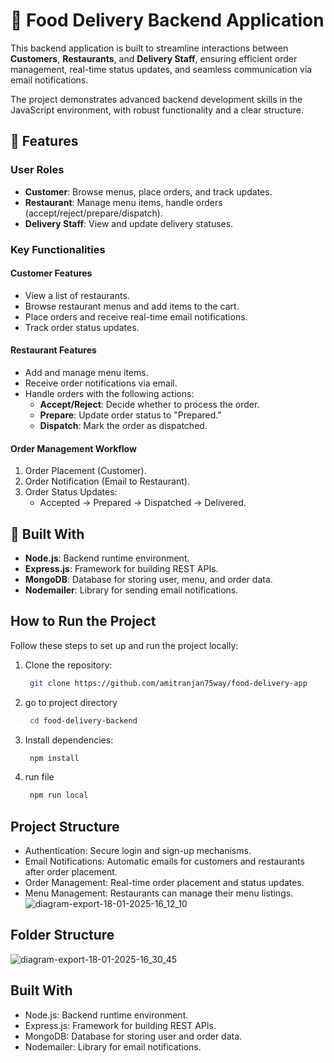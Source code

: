 # 🍴 Food Delivery Backend Application

This backend application is built to streamline interactions between **Customers**, **Restaurants**, and **Delivery Staff**, ensuring efficient order management, real-time status updates, and seamless communication via email notifications. 

The project demonstrates advanced backend development skills in the JavaScript environment, with robust functionality and a clear structure.

## 🌟 Features
### User Roles
- **Customer**: Browse menus, place orders, and track updates.
- **Restaurant**: Manage menu items, handle orders (accept/reject/prepare/dispatch).
- **Delivery Staff**: View and update delivery statuses.

### Key Functionalities
#### **Customer Features**
- View a list of restaurants.
- Browse restaurant menus and add items to the cart.
- Place orders and receive real-time email notifications.
- Track order status updates.

#### **Restaurant Features**
- Add and manage menu items.
- Receive order notifications via email.
- Handle orders with the following actions:
  - **Accept/Reject**: Decide whether to process the order.
  - **Prepare**: Update order status to "Prepared."
  - **Dispatch**: Mark the order as dispatched.

#### **Order Management Workflow**
1. Order Placement (Customer).
2. Order Notification (Email to Restaurant).
3. Order Status Updates:
   - Accepted → Prepared → Dispatched → Delivered.


## 🔧 Built With
- **Node.js**: Backend runtime environment.
- **Express.js**: Framework for building REST APIs.
- **MongoDB**: Database for storing user, menu, and order data.
- **Nodemailer**: Library for sending email notifications.



## How to Run the Project

Follow these steps to set up and run the project locally:

1. Clone the repository:
   ```bash
    git clone https://github.com/amitranjan75way/food-delivery-app
2. go to project directory
   ```bash
    cd food-delivery-backend
3. Install dependencies:
   ```bash
    npm install
   ```
4. run file
   ```bash
    npm run local
   ```
## Project Structure
- Authentication: Secure login and sign-up mechanisms.
- Email Notifications: Automatic emails for customers and restaurants after order placement.
- Order Management: Real-time order placement and status updates.
- Menu Management: Restaurants can manage their menu listings.
  ![diagram-export-18-01-2025-16_12_10](https://github.com/user-attachments/assets/989cc7a2-72c2-4fa6-a7c3-8953f6fd2998)

## Folder Structure
![diagram-export-18-01-2025-16_30_45](https://github.com/user-attachments/assets/69c322ce-5ba8-48d6-8cf1-e2f63d000ef2)

## Built With
- Node.js: Backend runtime environment.
- Express.js: Framework for building REST APIs.
- MongoDB: Database for storing user and order data.
- Nodemailer: Library for email notifications.


   
